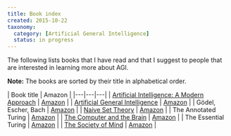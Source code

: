 ```yaml
---
title: Book index
created: 2015-10-22
taxonomy:
  category: [Artificial General Intelligence]
  status: in progress
---
```


The following lists books that I have read and that I suggest to people that are interested in learning more about AGI.

**Note:** The books are sorted by their title in alphabetical order.

| Book title | Amazon |
|---|---|---|
| [Artificial Intelligence: A Modern Approach](artificial-intelligence-a-modern-approach) | [Amazon](http://www.amazon.com/Artificial-Intelligence-Modern-Approach-Edition/dp/0136042597) |
| [Artificial General Intelligence](artificial-general-intelligence) | [Amazon](http://www.amazon.ca/Artificial-General-Intelligence-Ben-Goertzel/dp/354023733X) |
| Gödel, Escher, Bach | [Amazon](http://www.amazon.com/G%C3%B6del-Escher-Bach-Eternal-D-R-Hofstadter/dp/B003UT2E02) |
| [Naive Set Theory](naive-set-theory) | [Amazon](http://www.amazon.com/Naive-Set-Theory-Paul-Halmos/dp/1781394660) |
| The Annotated Turing | [Amazon](http://www.amazon.com/Annotated-Turing-Through-Historic-Computability/dp/0470229055) |
| [The Computer and the Brain](the-computer-and-the-brain) | [Amazon](http://www.amazon.com/Computer-Silliman-Memorial-Lectures-Series/dp/0300181116) |
| The Essential Turing | [Amazon](http://www.amazon.com/Essential-Turing-Philosophy-Artificial-Intelligence/dp/0198250800) |
| [The Society of Mind](the-society-of-mind) | [Amazon](http://www.amazon.com/The-Society-Mind-Marvin-Minsky/dp/0671657135) |
